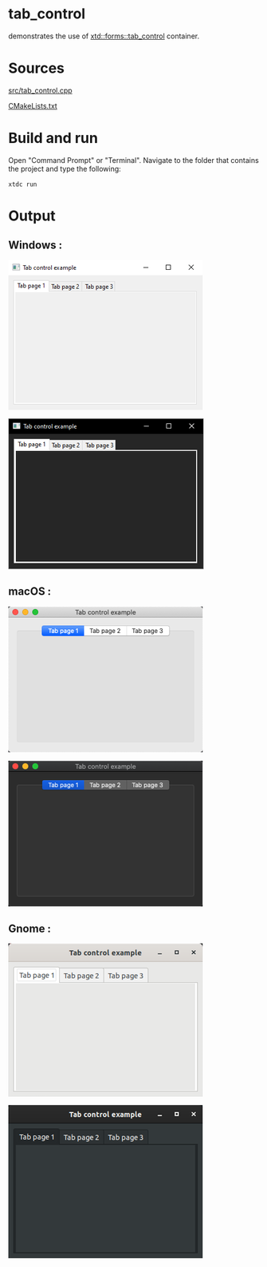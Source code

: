 # tab_control

demonstrates the use of [xtd::forms::tab_control](../../../../src/xtd_forms/include/xtd/forms/tab_control.hpp) container.

# Sources

[src/tab_control.cpp](src/tab_control.cpp)

[CMakeLists.txt](CMakeLists.txt)

# Build and run

Open "Command Prompt" or "Terminal". Navigate to the folder that contains the project and type the following:

```shell
xtdc run
```

# Output

## Windows :

![Screenshot](../../../../docs/pictures/examples/tab_control_w.png)

![Screenshot](../../../../docs/pictures/examples/tab_control_wd.png)

## macOS :

![Screenshot](../../../../docs/pictures/examples/tab_control_m.png)

![Screenshot](../../../../docs/pictures/examples/tab_control_md.png)

## Gnome :

![Screenshot](../../../../docs/pictures/examples/tab_control_g.png)

![Screenshot](../../../../docs/pictures/examples/tab_control_gd.png)
